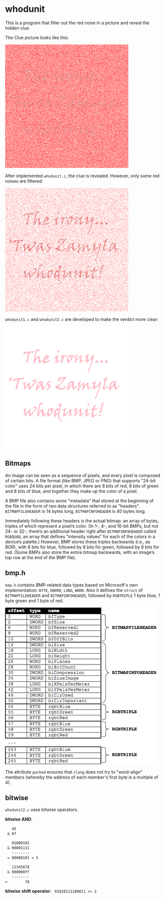 # whodunit

 This is a program that filter out the red noise in a picture and reveal the hidden clue.

The Clue picture looks like this:

 ![Clue](clue.bmp)

After implemented `whodunit.c`, the clue is revealed. However, only some red noises are filtered: 

![verdict](verdict.bmp)

`whodunit1.c` and `whodunit2.c` are developed to make the verdict more clear:

![verdict1](verdict1.bmp)


## Bitmaps

 An image can be seen as a sequence of pixels, and every pixel is composed of certain bits. A file format (like BMP, JPEG or PNG) that supports "24-bit color" uses 24 bits per pixel, in which there are 8 bits of red, 8 bits of green and 8 bits of blue, and together they make up the color of a pixel.

 A BMP file also contains some "metadata" that stored at the beginning of the file in the form of two data structures referred to as "headers". `BITMAPFILEHEADER` is 14 bytes long, `BITMAPINFOHEADER` is 40 bytes long.

 Immediately following these headers is the actual bitmap: an array of bytes, triples of which represent a pixel’s color. (In 1-, 4-, and 16-bit BMPs, but not 24- or 32-, there’s an additional header right after `BITMAPINFOHEADER` called `RGBQUAD`, an array that defines “intensity values” for each of the colors in a device’s palette.) However, BMP stores these triples backwards (i.e., as BGR), with 8 bits for blue, followed by 8 bits for green, followed by 8 bits for red. (Some BMPs also store the entire bitmap backwards, with an image’s top row at the end of the BMP file).

## bmp.h

`bmp.h` contains BMP-related data types based on Microsoft's own implementation: `BYTE`, `DWORD`, `LONG`, `WORD`.
Also it defines the `struct` of `BITMAPFILEHEADER` and `BITMAPINFOHEADER`, followed by `RGBTRIPLE`  1 byte blue, 1 byte green and 1 byte of red.

![Bitmap on Disk](bitmap.png)

The attribute `packed` ensures that `clang` does not try to "word-align" members (whereby the address of each member's first byte is a multiple of 4).

## bitwise

`whodunit2.c` uses bitwise operators. 

**bitwise AND**:
```
   45
 & 0f
```

```
   01000101
 & 00001111
   --------
 = 00000101 = 5 
```

```
   12345678
 & 000000ff
   --------
=        78
```

**bitwise shift operator**:
` 01010111100011 >> 2`